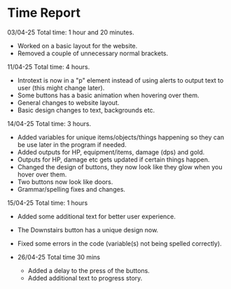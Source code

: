 # Time Report
<!-- > Write about what you have done and how long you have worked on each part of the project. -->
<!-- - 2022-10-24 18:00 Worked for 1 hour.
  - *List the things you have done.* -->
03/04-25 
Total time: 1 hour and 20 minutes.  
- Worked on a basic layout for the website.
- Removed a couple of unnecessary normal brackets.

11/04-25 
Total time: 4 hours. 
- Introtext is now in a "p" element instead of using alerts to output text to user (this might change later).
- Some buttons has a basic animation when hovering over them. 
- General changes to website layout. 
- Basic design changes to text, backgrounds etc.

14/04-25
Total time: 3 hours.
- Added variables for unique items/objects/things happening so they can be use later in the program if needed. 
- Added outputs for HP, equipment/items, damage (dps) and gold. 
- Outputs for HP, damage etc gets updated if certain things happen.
- Changed the design of buttons, they now look like they glow when you hover over them.
- Two buttons now look like doors.
- Grammar/spelling fixes and changes.

15/04-25
Total time: 1 hours
- Added some additional text for better user experience.
- The Downstairs button has a unique design now.
- Fixed some errors in the code (variable(s) not being spelled correctly).

- 26/04-25
  Total time 30 mins
  - Added a delay to the press of the buttons.
  - Added additional text to progress story.
   

